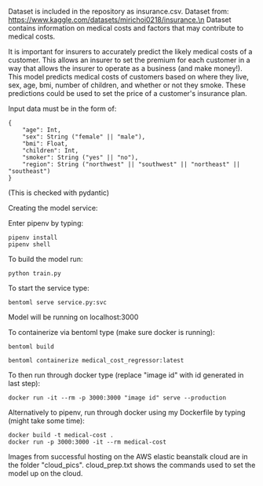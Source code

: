 Dataset is included in the repository as insurance.csv.
Dataset from: https://www.kaggle.com/datasets/mirichoi0218/insurance.\n
Dataset contains information on medical costs and factors that may contribute to medical costs.

It is important for insurers to accurately predict the likely medical costs of a customer. This allows an insurer to set the premium for each customer in a way that allows the insurer to operate as a business (and make money!).
This model predicts medical costs of customers based on where they live, sex, age, bmi, number of children, and whether or not they smoke. These predictions could be used to set the price of a customer's insurance plan.

Input data must be in the form of:

	{
		"age": Int,
		"sex": String ("female" || "male"),
		"bmi": Float,
		"children": Int,
		"smoker": String ("yes" || "no"),
		"region": String ("northwest" || "southwest" || "northeast" || "southeast")
	}

(This is checked with pydantic)

Creating the model service:

Enter pipenv by typing:

	pipenv install
	pipenv shell

To build the model run:

	python train.py

To start the service type:

	bentoml serve service.py:svc

Model will be running on localhost:3000

To containerize via bentoml type (make sure docker is running):

	bentoml build

	bentoml containerize medical_cost_regressor:latest

To then run through docker type (replace "image id" with id generated in last step):

	docker run -it --rm -p 3000:3000 "image id" serve --production

Alternatively to pipenv, run through docker using my Dockerfile by typing (might take some time):

	docker build -t medical-cost .
	docker run -p 3000:3000 -it --rm medical-cost

Images from successful hosting on the AWS elastic beanstalk cloud are in the folder "cloud_pics".
cloud_prep.txt shows the commands used to set the model up on the cloud.
